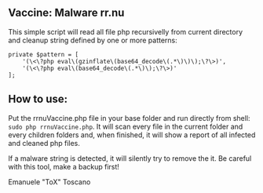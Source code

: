 ## Vaccine: Malware rr.nu ##

This simple script will read all file php recursivelly from current directory and cleanup string defined by one or more patterns:

    private $pattern = [
        '(\<\?php eval\(gzinflate\(base64_decode\(.*\)\)\);\?\>)',
        '(\<\?php eval\(base64_decode\(.*\)\);\?\>)'
    ];

## How to use: ##

Put the rrnuVaccine.php file in your base folder and run directly from shell: `sudo php rrnuVaccine.php`. It will scan every file in the current folder and every children folders and, when finished, it will show a report of all infected and cleaned php files.

If a malware string is detected, it will silently try to remove the it. Be careful with this tool, make a backup first!


Emanuele "ToX" Toscano

